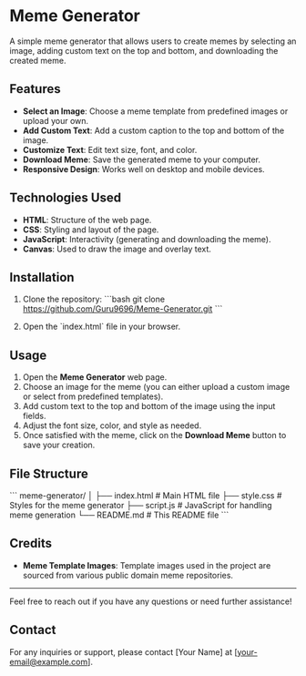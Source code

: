 
# Meme Generator

A simple meme generator that allows users to create memes by selecting an image, adding custom text on the top and bottom, and downloading the created meme.

## Features

- **Select an Image**: Choose a meme template from predefined images or upload your own.
- **Add Custom Text**: Add a custom caption to the top and bottom of the image.
- **Customize Text**: Edit text size, font, and color.
- **Download Meme**: Save the generated meme to your computer.
- **Responsive Design**: Works well on desktop and mobile devices.

## Technologies Used

- **HTML**: Structure of the web page.
- **CSS**: Styling and layout of the page.
- **JavaScript**: Interactivity (generating and downloading the meme).
- **Canvas**: Used to draw the image and overlay text.

## Installation

1. Clone the repository:
   \`\`\`bash
   git clone https://github.com/Guru9696/Meme-Generator.git
   \`\`\`

2. Open the \`index.html\` file in your browser.

## Usage

1. Open the **Meme Generator** web page.
2. Choose an image for the meme (you can either upload a custom image or select from predefined templates).
3. Add custom text to the top and bottom of the image using the input fields.
4. Adjust the font size, color, and style as needed.
5. Once satisfied with the meme, click on the **Download Meme** button to save your creation.



## File Structure

\`\`\`
meme-generator/
│
├── index.html        # Main HTML file
├── style.css         # Styles for the meme generator
├── script.js         # JavaScript for handling meme generation
└── README.md         # This README file
\`\`\`



## Credits

- **Meme Template Images**: Template images used in the project are sourced from various public domain meme repositories.

---

Feel free to reach out if you have any questions or need further assistance!

## Contact
For any inquiries or support, please contact [Your Name] at [your-email@example.com].